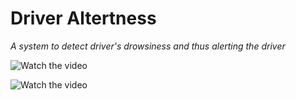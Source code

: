 # Driver Altertness
*A system to detect driver's drowsiness and thus alerting the driver*

![Watch the video](https://github.com/shivamsansare/DinoGameBot/blob/master/screenshots/DriverAlertness.gif)

![Watch the video](https://github.com/shivamsansare/DinoGameBot/blob/master/screenshots/DriverAlertness1.gif)

